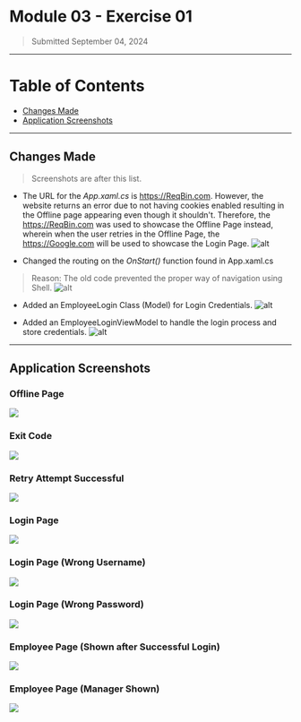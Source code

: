 # Module 03 - Exercise 01
> Submitted September 04, 2024

---

# Table of Contents
- [Changes Made](#changes-made)
- [Application Screenshots](#application-screenshots)

---

## Changes Made
> Screenshots are after this list.
- The URL for the *App.xaml.cs* is https://ReqBin.com. However, the website returns an error due to not having cookies enabled resulting in the Offline page appearing even though it shouldn't. Therefore, the https://ReqBin.com was used to showcase the Offline Page instead, wherein when the user retries in the Offline Page, the https://Google.com will be used to showcase the Login Page.
![alt](https://i.imgur.com/ndizmYI.jpeg)

- Changed the routing on the *OnStart()* function found in App.xaml.cs
> Reason: The old code prevented the proper way of navigation using Shell.
![alt](https://i.imgur.com/FfoA8lH.jpeg)

- Added an EmployeeLogin Class (Model) for Login Credentials.
![alt](https://i.imgur.com/FHfxh0W.jpeg)

- Added an EmployeeLoginViewModel to handle the login process and store credentials.
![alt](https://i.imgur.com/q4kpP9L.jpeg)

---

## Application Screenshots

### Offline Page
![](https://i.imgur.com/PuGawtP.jpeg)

### Exit Code
![](https://i.imgur.com/CMzIVsm.jpeg)

### Retry Attempt Successful
![](https://i.imgur.com/csUC8Tz.jpeg)

### Login Page
![](https://i.imgur.com/anCWeGw.jpeg)

### Login Page (Wrong Username)
![](https://i.imgur.com/YjvDv0t.jpeg)

### Login Page (Wrong Password)
![](https://i.imgur.com/42oAQRG.jpeg)

### Employee Page (Shown after Successful Login)
![](https://i.imgur.com/mbfwPQl.jpeg)

### Employee Page (Manager Shown)
![](https://i.imgur.com/MFO5yCB.jpeg)
